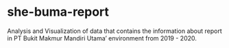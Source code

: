 # she-buma-report
Analysis and Visualization of data that contains the information about report in PT Bukit Makmur Mandiri Utama’ environment from 2019 - 2020.
